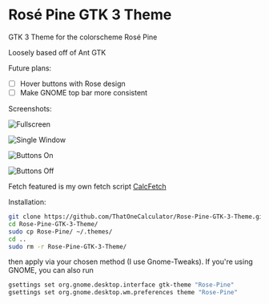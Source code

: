 # Rosé Pine GTK 3 Theme
 GTK 3 Theme for the colorscheme Rosé Pine

Loosely based off of Ant GTK

Future plans:

- [ ] Hover buttons with Rose design
- [ ] Make GNOME top bar more consistent

Screenshots:

![Fullscreen](https://cdn.discordapp.com/attachments/635625917623828520/750116874980818964/unknown.png)

![Single Window](https://camo.githubusercontent.com/34fc850da9909e0e684090da38b7d1c5ee07968a/68747470733a2f2f692e696d6775722e636f6d2f746c5a743158382e706e67)

![Buttons On](https://i.imgur.com/liNeNpf.png)

![Buttons Off](https://i.imgur.com/xYurQaL.png)

Fetch featured is my own fetch script [CalcFetch](https://github.com/ThatOneCalculator/CalcFetch/)

Installation:

```sh
git clone https://github.com/ThatOneCalculator/Rose-Pine-GTK-3-Theme.git
cd Rose-Pine-GTK-3-Theme/
sudo cp Rose-Pine/ ~/.themes/
cd ..
sudo rm -r Rose-Pine-GTK-3-Theme/

```



then apply via your chosen method (I use Gnome-Tweaks).  If you're using GNOME, you can also run

```sh
gsettings set org.gnome.desktop.interface gtk-theme "Rose-Pine"
gsettings set org.gnome.desktop.wm.preferences theme "Rose-Pine"

```


